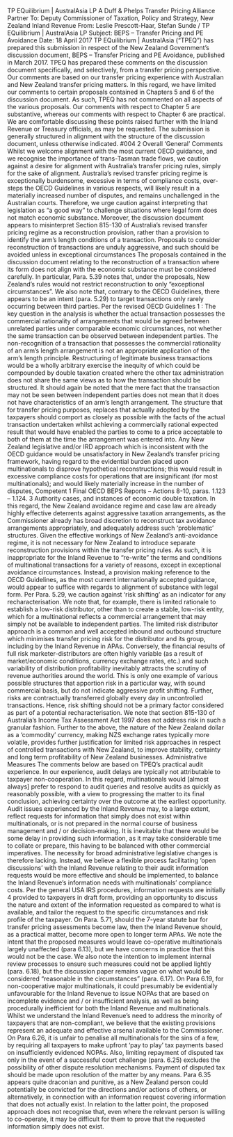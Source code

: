 TP EQuilibrium | AustralAsia LP A Duff & Phelps Transfer Pricing Alliance Partner To: Deputy Commissioner of Taxation, Policy and Strategy, New Zealand Inland Revenue From: Leslie Prescott-Haar, Stefan Sunde / TP EQuilibrium | AustralAsia LP Subject: BEPS – Transfer Pricing and PE Avoidance Date: 18 April 2017 TP EQuilibrium | AustralAsia (“TPEQ”) has prepared this submission in respect of the New Zealand Government’s discussion document, BEPS – Transfer Pricing and PE Avoidance, published in March 2017. TPEQ has prepared these comments on the discussion document specifically, and selectively, from a transfer pricing perspective. Our comments are based on our transfer pricing experience with Australian and New Zealand transfer pricing matters. In this regard, we have limited our comments to certain proposals contained in Chapters 5 and 6 of the discussion document. As such, TPEQ has not commented on all aspects of the various proposals. Our comments with respect to Chapter 5 are substantive, whereas our comments with respect to Chapter 6 are practical. We are comfortable discussing these points raised further with the Inland Revenue or Treasury officials, as may be requested. The submission is generally structured in alignment with the structure of the discussion document, unless otherwise indicated. #004 2 Overall ‘General’ Comments Whilst we welcome alignment with the most current OECD guidance, and we recognise the importance of trans-Tasman trade flows, we caution against a desire for alignment with Australia’s transfer pricing rules, simply for the sake of alignment. Australia’s revised transfer pricing regime is exceptionally burdensome, excessive in terms of compliance costs, over-steps the OECD Guidelines in various respects, will likely result in a materially increased number of disputes, and remains unchallenged in the Australian courts. Therefore, we urge caution against interpreting that legislation as “a good way” to challenge situations where legal form does not match economic substance. Moreover, the discussion document appears to misinterpret Section 815-130 of Australia’s revised transfer pricing regime as a reconstruction provision, rather than a provision to identify the arm’s length conditions of a transaction. Proposals to consider reconstruction of transactions are unduly aggressive, and such should be avoided unless in exceptional circumstances The proposals contained in the discussion document relating to the reconstruction of a transaction where its form does not align with the economic substance must be considered carefully. In particular, Para. 5.39 notes that, under the proposals, New Zealand’s rules would not restrict reconstruction to only “exceptional circumstances”. We also note that, contrary to the OECD Guidelines, there appears to be an intent (para. 5.29) to target transactions only rarely occurring between third parties. Per the revised OECD Guidelines 1 : The key question in the analysis is whether the actual transaction possesses the commercial rationality of arrangements that would be agreed between unrelated parties under comparable economic circumstances, not whether the same transaction can be observed between independent parties. The non-recognition of a transaction that possesses the commercial rationality of an arm’s length arrangement is not an appropriate application of the arm’s length principle. Restructuring of legitimate business transactions would be a wholly arbitrary exercise the inequity of which could be compounded by double taxation created where the other tax administration does not share the same views as to how the transaction should be structured. It should again be noted that the mere fact that the transaction may not be seen between independent parties does not mean that it does not have characteristics of an arm’s length arrangement. The structure that for transfer pricing purposes, replaces that actually adopted by the taxpayers should comport as closely as possible with the facts of the actual transaction undertaken whilst achieving a commercially rational expected result that would have enabled the parties to come to a price acceptable to both of them at the time the arrangement was entered into. Any New Zealand legislative and/or IRD approach which is inconsistent with the OECD guidance would be unsatisfactory in New Zealand’s transfer pricing framework, having regard to the evidential burden placed upon multinationals to disprove hypothetical reconstructions; this would result in excessive compliance costs for operations that are insignificant (for most multinationals); and would likely materially increase in the number of disputes, Competent 1 Final OECD BEPS Reports – Actions 8-10, paras. 1.123 – 1.124. 3 Authority cases, and instances of economic double taxation. In this regard, the New Zealand avoidance regime and case law are already highly effective deterrents against aggressive taxation arrangements, as the Commissioner already has broad discretion to reconstruct tax avoidance arrangements appropriately, and adequately address such ‘problematic’ structures. Given the effective workings of New Zealand’s anti-avoidance regime, it is not necessary for New Zealand to introduce separate reconstruction provisions within the transfer pricing rules. As such, it is inappropriate for the Inland Revenue to “re-write” the terms and conditions of multinational transactions for a variety of reasons, except in exceptional avoidance circumstances. Instead, a provision making reference to the OECD Guidelines, as the most current internationally accepted guidance, would appear to suffice with regards to alignment of substance with legal form. Per Para. 5.29, we caution against ‘risk shifting’ as an indicator for any recharacterisation. We note that, for example, there is limited rationale to establish a low-risk distributor, other than to create a stable, low-risk entity, which for a multinational reflects a commercial arrangement that may simply not be available to independent parties. The limited risk distributor approach is a common and well accepted inbound and outbound structure which minimises transfer pricing risk for the distributor and its group, including by the Inland Revenue in APAs. Conversely, the financial results of full risk marketer-distributors are often highly variable (as a result of market/economic conditions, currency exchange rates, etc.) and such variability of distribution profitability inevitably attracts the scrutiny of revenue authorities around the world. This is only one example of various possible structures that apportion risk in a particular way, with sound commercial basis, but do not indicate aggressive profit shifting. Further, risks are contractually transferred globally every day in uncontrolled transactions. Hence, risk shifting should not be a primary factor considered as part of a potential recharacterisation. We note that section 815-130 of Australia’s Income Tax Assessment Act 1997 does not address risk in such a granular fashion. Further to the above, the nature of the New Zealand dollar as a ‘commodity’ currency, making NZS exchange rates typically more volatile, provides further justification for limited risk approaches in respect of controlled transactions with New Zealand, to improve stability, certainty and long term profitability of New Zealand businesses. Administrative Measures The comments below are based on TPEQ’s practical audit experience. In our experience, audit delays are typically not attributable to taxpayer non-cooperation. In this regard, multinationals would \[almost always\] prefer to respond to audit queries and resolve audits as quickly as reasonably possible, with a view to progressing the matter to its final conclusion, achieving certainty over the outcome at the earliest opportunity. Audit issues experienced by the Inland Revenue may, to a large extent, reflect requests for information that simply does not exist within multinationals, or is not prepared in the normal course of business management and / or decision-making. It is inevitable that there would be some delay in providing such information, as it may take considerable time to collate or prepare, this having to be balanced with other commercial imperatives. The necessity for broad administrative legislative changes is therefore lacking. Instead, we believe a flexible process facilitating ‘open discussions’ with the Inland Revenue relating to their audit information requests would be more effective and should be implemented, to balance the Inland Revenue’s information needs with multinationals’ compliance costs. Per the general USA IRS procedures, information requests are initially 4 provided to taxpayers in draft form, providing an opportunity to discuss the nature and extent of the information requested as compared to what is available, and tailor the request to the specific circumstances and risk profile of the taxpayer. On Para. 5.71, should the 7-year statute bar for transfer pricing assessments become law, then the Inland Revenue should, as a practical matter, become more open to longer term APAs. We note the intent that the proposed measures would leave co-operative multinationals largely unaffected (para 6.13), but we have concerns in practice that this would not be the case. We also note the intention to implement internal review processes to ensure such measures could not be applied lightly (para. 6.18), but the discussion paper remains vague on what would be considered “reasonable in the circumstances” (para. 6.17). On Para 6.19, for non-cooperative major multinationals, it could presumably be evidentially unfavourable for the Inland Revenue to issue NOPAs that are based on incomplete evidence and / or insufficient analysis, as well as being procedurally inefficient for both the Inland Revenue and multinationals. Whilst we understand the Inland Revenue’s need to address the minority of taxpayers that are non-compliant, we believe that the existing provisions represent an adequate and effective arsenal available to the Commissioner. On Para 6.26, it is unfair to penalise all multinationals for the sins of a few, by requiring all taxpayers to make upfront ‘pay to play’ tax payments based on insufficiently evidenced NOPAs. Also, limiting repayment of disputed tax only in the event of a successful court challenge (para. 6.25) excludes the possibility of other dispute resolution mechanisms. Payment of disputed tax should be made upon resolution of the matter by any means. Para 6.35 appears quite draconian and punitive, as a New Zealand person could potentially be convicted for the directions and/or actions of others, or alternatively, in connection with an information request covering information that does not actually exist. In relation to the latter point, the proposed approach does not recognise that, even where the relevant person is willing to co-operate, it may be difficult for them to prove that the requested information simply does not exist.